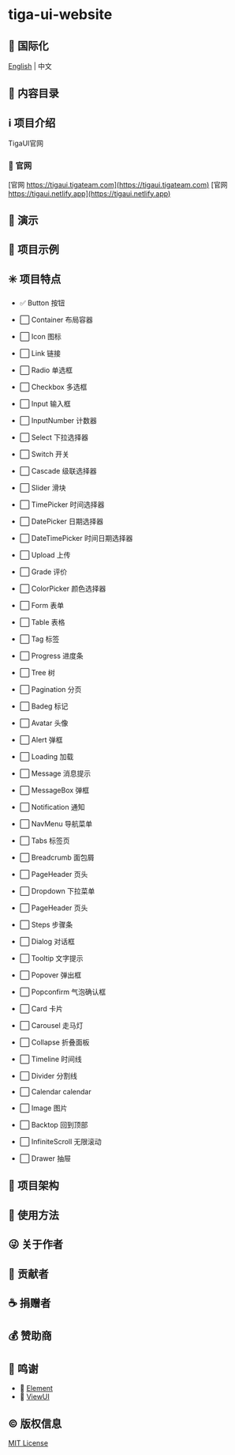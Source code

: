 # tiga-ui-website

## :large_blue_circle: 国际化

[English](README.md) | 中文

## :book: 内容目录

## :information_source: 项目介绍

TigaUI官网

### :bell: 官网

[官网 https://tigaui.tigateam.com](https://tigaui.tigateam.com)
[官网 https://tigaui.netlify.app](https://tigaui.netlify.app)

## :foggy: 演示

## :large_blue_diamond: 项目示例

## :eight_spoked_asterisk: 项目特点

* :white_check_mark: Button 按钮
* :white_large_square: Container 布局容器
* :white_large_square: Icon 图标
* :white_large_square: Link 链接

* :white_large_square: Radio 单选框
* :white_large_square: Checkbox 多选框
* :white_large_square: Input 输入框
* :white_large_square: InputNumber 计数器
* :white_large_square: Select 下拉选择器
* :white_large_square: Switch 开关
* :white_large_square: Cascade 级联选择器
* :white_large_square: Slider 滑块
* :white_large_square: TimePicker 时间选择器
* :white_large_square: DatePicker 日期选择器
* :white_large_square: DateTimePicker 时间日期选择器
* :white_large_square: Upload 上传
* :white_large_square: Grade 评价
* :white_large_square: ColorPicker 颜色选择器
* :white_large_square: Form 表单

* :white_large_square: Table 表格
* :white_large_square: Tag 标签
* :white_large_square: Progress 进度条
* :white_large_square: Tree 树
* :white_large_square: Pagination 分页
* :white_large_square: Badeg 标记
* :white_large_square: Avatar 头像

* :white_large_square: Alert 弹框
* :white_large_square: Loading 加载
* :white_large_square: Message 消息提示
* :white_large_square: MessageBox 弹框
* :white_large_square: Notification 通知

* :white_large_square: NavMenu 导航菜单
* :white_large_square: Tabs 标签页
* :white_large_square: Breadcrumb 面包屑
* :white_large_square: PageHeader 页头
* :white_large_square: Dropdown 下拉菜单
* :white_large_square: PageHeader 页头
* :white_large_square: Steps 步骤条

* :white_large_square: Dialog 对话框
* :white_large_square: Tooltip 文字提示
* :white_large_square: Popover 弹出框
* :white_large_square: Popconfirm 气泡确认框
* :white_large_square: Card 卡片
* :white_large_square: Carousel 走马灯
* :white_large_square: Collapse 折叠面板
* :white_large_square: Timeline 时间线
* :white_large_square: Divider 分割线
* :white_large_square: Calendar calendar
* :white_large_square: Image 图片
* :white_large_square: Backtop 回到顶部
* :white_large_square: InfiniteScroll 无限滚动
* :white_large_square: Drawer 抽屉

## :leaves: 项目架构

## :gem: 使用方法

## :stuck_out_tongue_winking_eye: 关于作者

## :stars: 贡献者

## :coffee: 捐赠者

## :moneybag: 赞助商

## :clap: 鸣谢

* :green_heart: [Element](https://element.eleme.cn/#/zh-CN)
* :green_heart: [ViewUI](https://iviewui.com/)

## :copyright: 版权信息

[MIT License](LICENSE)
